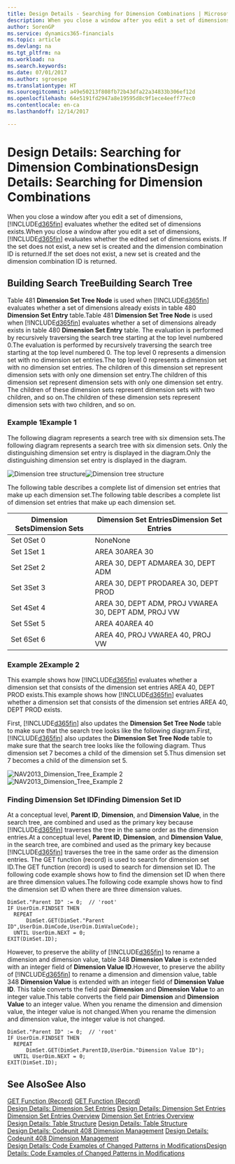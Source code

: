 ```yaml
---
title: Design Details - Searching for Dimension Combinations | Microsoft Docs
description: When you close a window after you edit a set of dimensions, Dynamics 365 evaluates whether the edited set of dimensions exists. If the set does not exist, a new set is created and the dimension combination ID is returned.
author: SorenGP
ms.service: dynamics365-financials
ms.topic: article
ms.devlang: na
ms.tgt_pltfrm: na
ms.workload: na
ms.search.keywords: 
ms.date: 07/01/2017
ms.author: sgroespe
ms.translationtype: HT
ms.sourcegitcommit: a49e50213f808fb72b43dfa22a34833b306ef12d
ms.openlocfilehash: 64e5191fd2947a8e19595d8c9f1ece4eeff77ec0
ms.contentlocale: en-ca
ms.lasthandoff: 12/14/2017

---
```

# <a name="design-details-searching-for-dimension-combinations"></a><span data-ttu-id="d9277-104">Design Details: Searching for Dimension Combinations</span><span class="sxs-lookup"><span data-stu-id="d9277-104">Design Details: Searching for Dimension Combinations</span></span>
<span data-ttu-id="d9277-105">When you close a window after you edit a set of dimensions, [!INCLUDE[d365fin](includes/d365fin_md.md)] evaluates whether the edited set of dimensions exists.</span><span class="sxs-lookup"><span data-stu-id="d9277-105">When you close a window after you edit a set of dimensions, [!INCLUDE[d365fin](includes/d365fin_md.md)] evaluates whether the edited set of dimensions exists.</span></span> <span data-ttu-id="d9277-106">If the set does not exist, a new set is created and the dimension combination ID is returned.</span><span class="sxs-lookup"><span data-stu-id="d9277-106">If the set does not exist, a new set is created and the dimension combination ID is returned.</span></span>  

## <a name="building-search-tree"></a><span data-ttu-id="d9277-107">Building Search Tree</span><span class="sxs-lookup"><span data-stu-id="d9277-107">Building Search Tree</span></span>  
 <span data-ttu-id="d9277-108">Table 481 **Dimension Set Tree Node** is used when [!INCLUDE[d365fin](includes/d365fin_md.md)] evaluates whether a set of dimensions already exists in table 480 **Dimension Set Entry** table.</span><span class="sxs-lookup"><span data-stu-id="d9277-108">Table 481 **Dimension Set Tree Node** is used when [!INCLUDE[d365fin](includes/d365fin_md.md)] evaluates whether a set of dimensions already exists in table 480 **Dimension Set Entry** table.</span></span> <span data-ttu-id="d9277-109">The evaluation is performed by recursively traversing the search tree starting at the top level numbered 0.</span><span class="sxs-lookup"><span data-stu-id="d9277-109">The evaluation is performed by recursively traversing the search tree starting at the top level numbered 0.</span></span> <span data-ttu-id="d9277-110">The top level 0 represents a dimension set with no dimension set entries.</span><span class="sxs-lookup"><span data-stu-id="d9277-110">The top level 0 represents a dimension set with no dimension set entries.</span></span> <span data-ttu-id="d9277-111">The children of this dimension set represent dimension sets with only one dimension set entry.</span><span class="sxs-lookup"><span data-stu-id="d9277-111">The children of this dimension set represent dimension sets with only one dimension set entry.</span></span> <span data-ttu-id="d9277-112">The children of these dimension sets represent dimension sets with two children, and so on.</span><span class="sxs-lookup"><span data-stu-id="d9277-112">The children of these dimension sets represent dimension sets with two children, and so on.</span></span>  

### <a name="example-1"></a><span data-ttu-id="d9277-113">Example 1</span><span class="sxs-lookup"><span data-stu-id="d9277-113">Example 1</span></span>  
 <span data-ttu-id="d9277-114">The following diagram represents a search tree with six dimension sets.</span><span class="sxs-lookup"><span data-stu-id="d9277-114">The following diagram represents a search tree with six dimension sets.</span></span> <span data-ttu-id="d9277-115">Only the distinguishing dimension set entry is displayed in the diagram.</span><span class="sxs-lookup"><span data-stu-id="d9277-115">Only the distinguishing dimension set entry is displayed in the diagram.</span></span>  

 <span data-ttu-id="d9277-116">![Dimension tree structure](media/nav2013_dimension_tree.png "NAV2013_Dimension_Tree")</span><span class="sxs-lookup"><span data-stu-id="d9277-116">![Dimension tree structure](media/nav2013_dimension_tree.png "NAV2013_Dimension_Tree")</span></span>  

 <span data-ttu-id="d9277-117">The following table describes a complete list of dimension set entries that make up each dimension set.</span><span class="sxs-lookup"><span data-stu-id="d9277-117">The following table describes a complete list of dimension set entries that make up each dimension set.</span></span>  

|<span data-ttu-id="d9277-118">Dimension Sets</span><span class="sxs-lookup"><span data-stu-id="d9277-118">Dimension Sets</span></span>|<span data-ttu-id="d9277-119">Dimension Set Entries</span><span class="sxs-lookup"><span data-stu-id="d9277-119">Dimension Set Entries</span></span>|  
|--------------------|---------------------------|  
|<span data-ttu-id="d9277-120">Set 0</span><span class="sxs-lookup"><span data-stu-id="d9277-120">Set 0</span></span>|<span data-ttu-id="d9277-121">None</span><span class="sxs-lookup"><span data-stu-id="d9277-121">None</span></span>|  
|<span data-ttu-id="d9277-122">Set 1</span><span class="sxs-lookup"><span data-stu-id="d9277-122">Set 1</span></span>|<span data-ttu-id="d9277-123">AREA 30</span><span class="sxs-lookup"><span data-stu-id="d9277-123">AREA 30</span></span>|  
|<span data-ttu-id="d9277-124">Set 2</span><span class="sxs-lookup"><span data-stu-id="d9277-124">Set 2</span></span>|<span data-ttu-id="d9277-125">AREA 30, DEPT ADM</span><span class="sxs-lookup"><span data-stu-id="d9277-125">AREA 30, DEPT ADM</span></span>|  
|<span data-ttu-id="d9277-126">Set 3</span><span class="sxs-lookup"><span data-stu-id="d9277-126">Set 3</span></span>|<span data-ttu-id="d9277-127">AREA 30, DEPT PROD</span><span class="sxs-lookup"><span data-stu-id="d9277-127">AREA 30, DEPT PROD</span></span>|  
|<span data-ttu-id="d9277-128">Set 4</span><span class="sxs-lookup"><span data-stu-id="d9277-128">Set 4</span></span>|<span data-ttu-id="d9277-129">AREA 30, DEPT ADM, PROJ VW</span><span class="sxs-lookup"><span data-stu-id="d9277-129">AREA 30, DEPT ADM, PROJ VW</span></span>|  
|<span data-ttu-id="d9277-130">Set 5</span><span class="sxs-lookup"><span data-stu-id="d9277-130">Set 5</span></span>|<span data-ttu-id="d9277-131">AREA 40</span><span class="sxs-lookup"><span data-stu-id="d9277-131">AREA 40</span></span>|  
|<span data-ttu-id="d9277-132">Set 6</span><span class="sxs-lookup"><span data-stu-id="d9277-132">Set 6</span></span>|<span data-ttu-id="d9277-133">AREA 40, PROJ VW</span><span class="sxs-lookup"><span data-stu-id="d9277-133">AREA 40, PROJ VW</span></span>|  

### <a name="example-2"></a><span data-ttu-id="d9277-134">Example 2</span><span class="sxs-lookup"><span data-stu-id="d9277-134">Example 2</span></span>  
 <span data-ttu-id="d9277-135">This example shows how [!INCLUDE[d365fin](includes/d365fin_md.md)] evaluates whether a dimension set that consists of the dimension set entries AREA 40, DEPT PROD exists.</span><span class="sxs-lookup"><span data-stu-id="d9277-135">This example shows how [!INCLUDE[d365fin](includes/d365fin_md.md)] evaluates whether a dimension set that consists of the dimension set entries AREA 40, DEPT PROD exists.</span></span>  

 <span data-ttu-id="d9277-136">First, [!INCLUDE[d365fin](includes/d365fin_md.md)] also updates the **Dimension Set Tree Node** table to make sure that the search tree looks like the following diagram.</span><span class="sxs-lookup"><span data-stu-id="d9277-136">First, [!INCLUDE[d365fin](includes/d365fin_md.md)] also updates the **Dimension Set Tree Node** table to make sure that the search tree looks like the following diagram.</span></span> <span data-ttu-id="d9277-137">Thus dimension set 7 becomes a child of the dimension set 5.</span><span class="sxs-lookup"><span data-stu-id="d9277-137">Thus dimension set 7 becomes a child of the dimension set 5.</span></span>  

 <span data-ttu-id="d9277-138">![NAV2013&#95;Dimension&#95;Tree&#95;Example 2](media/nav2013_dimension_tree_example2.png "NAV2013_Dimension_Tree_Example2")</span><span class="sxs-lookup"><span data-stu-id="d9277-138">![NAV2013&#95;Dimension&#95;Tree&#95;Example 2](media/nav2013_dimension_tree_example2.png "NAV2013_Dimension_Tree_Example2")</span></span>  

### <a name="finding-dimension-set-id"></a><span data-ttu-id="d9277-139">Finding Dimension Set ID</span><span class="sxs-lookup"><span data-stu-id="d9277-139">Finding Dimension Set ID</span></span>  
 <span data-ttu-id="d9277-140">At a conceptual level, **Parent ID**, **Dimension**, and **Dimension Value**, in the search tree, are combined and used as the primary key because [!INCLUDE[d365fin](includes/d365fin_md.md)] traverses the tree in the same order as the dimension entries.</span><span class="sxs-lookup"><span data-stu-id="d9277-140">At a conceptual level, **Parent ID**, **Dimension**, and **Dimension Value**, in the search tree, are combined and used as the primary key because [!INCLUDE[d365fin](includes/d365fin_md.md)] traverses the tree in the same order as the dimension entries.</span></span> <span data-ttu-id="d9277-141">The GET function (record) is used to search for dimension set ID.</span><span class="sxs-lookup"><span data-stu-id="d9277-141">The GET function (record) is used to search for dimension set ID.</span></span> <span data-ttu-id="d9277-142">The following code example shows how to find the dimension set ID when there are three dimension values.</span><span class="sxs-lookup"><span data-stu-id="d9277-142">The following code example shows how to find the dimension set ID when there are three dimension values.</span></span>  

```  
DimSet."Parent ID" := 0;  // 'root'  
IF UserDim.FINDSET THEN  
  REPEAT  
      DimSet.GET(DimSet."Parent ID",UserDim.DimCode,UserDim.DimValueCode);  
  UNTIL UserDim.NEXT = 0;  
EXIT(DimSet.ID);  

```  

 <span data-ttu-id="d9277-143">However, to preserve the ability of [!INCLUDE[d365fin](includes/d365fin_md.md)] to rename a dimension and dimension value, table 348 **Dimension Value** is extended with an integer field of **Dimension Value ID**.</span><span class="sxs-lookup"><span data-stu-id="d9277-143">However, to preserve the ability of [!INCLUDE[d365fin](includes/d365fin_md.md)] to rename a dimension and dimension value, table 348 **Dimension Value** is extended with an integer field of **Dimension Value ID**.</span></span> <span data-ttu-id="d9277-144">This table converts the field pair **Dimension** and **Dimension Value** to an integer value.</span><span class="sxs-lookup"><span data-stu-id="d9277-144">This table converts the field pair **Dimension** and **Dimension Value** to an integer value.</span></span> <span data-ttu-id="d9277-145">When you rename the dimension and dimension value, the integer value is not changed.</span><span class="sxs-lookup"><span data-stu-id="d9277-145">When you rename the dimension and dimension value, the integer value is not changed.</span></span>  

```  
DimSet."Parent ID" := 0;  // 'root'  
IF UserDim.FINDSET THEN  
  REPEAT  
      DimSet.GET(DimSet.ParentID,UserDim."Dimension Value ID");  
  UNTIL UserDim.NEXT = 0;  
EXIT(DimSet.ID);  

```  

## <a name="see-also"></a><span data-ttu-id="d9277-146">See Also</span><span class="sxs-lookup"><span data-stu-id="d9277-146">See Also</span></span>  
 <span data-ttu-id="d9277-147">[GET Function (Record)](/dynamics-nav/GET-Function--Record-)  </span><span class="sxs-lookup"><span data-stu-id="d9277-147">[GET Function (Record)](/dynamics-nav/GET-Function--Record-)  </span></span>  
 <span data-ttu-id="d9277-148">[Design Details: Dimension Set Entries](design-details-dimension-set-entries.md) </span><span class="sxs-lookup"><span data-stu-id="d9277-148">[Design Details: Dimension Set Entries](design-details-dimension-set-entries.md) </span></span>  
 <span data-ttu-id="d9277-149">[Dimension Set Entries Overview](design-details-dimension-set-entries-overview.md) </span><span class="sxs-lookup"><span data-stu-id="d9277-149">[Dimension Set Entries Overview](design-details-dimension-set-entries-overview.md) </span></span>  
 <span data-ttu-id="d9277-150">[Design Details: Table Structure](design-details-table-structure.md) </span><span class="sxs-lookup"><span data-stu-id="d9277-150">[Design Details: Table Structure](design-details-table-structure.md) </span></span>  
 <span data-ttu-id="d9277-151">[Design Details: Codeunit 408 Dimension Management](design-details-codeunit-408-dimension-management.md) </span><span class="sxs-lookup"><span data-stu-id="d9277-151">[Design Details: Codeunit 408 Dimension Management](design-details-codeunit-408-dimension-management.md) </span></span>  
 [<span data-ttu-id="d9277-152">Design Details: Code Examples of Changed Patterns in Modifications</span><span class="sxs-lookup"><span data-stu-id="d9277-152">Design Details: Code Examples of Changed Patterns in Modifications</span></span>](design-details-code-examples-of-changed-patterns-in-modifications.md)

